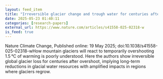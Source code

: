 ```yaml
---
layout: feed_item
title: "Irreversible glacier change and trough water for centuries after overshooting 1.5 °C"
date: 2025-05-23 01:40:11
categories: [research-papers]
external_url: https://www.nature.com/articles/s41558-025-02318-w
is_feed: true
---
```


Nature Climate Change, Published online: 19 May 2025; doi:10.1038/s41558-025-02318-wHow mountain glaciers will react to temporarily overshooting 1.5 °C of warming is poorly understood. Here the authors show irreversible global glacier loss for centuries after overshoot, implying long-term reductions in glacial water resources with amplified impacts in regions where glaciers regrow.
